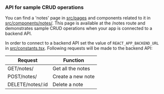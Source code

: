 ### API for sample CRUD operations

You can find a 'notes' page in [src/pages](../src/pages/notes.tsx) and components related to it in [src/components/notes/](../src/components/notes). This page is available at the /notes route and demonstrates sample CRUD operations when your app is connected to a backend API.

In order to connect to a backend API set the value of `REACT_APP_BACKEND_URL` in [src/constants.tsx](../src/constants.tsx). Following requests will be made to the backend API:

|Request |Function|
|--------|--------|
|GET/notes/|Get all the notes|
|POST/notes/|Create a new note|
|DELETE/notes/:id|Delete a note|